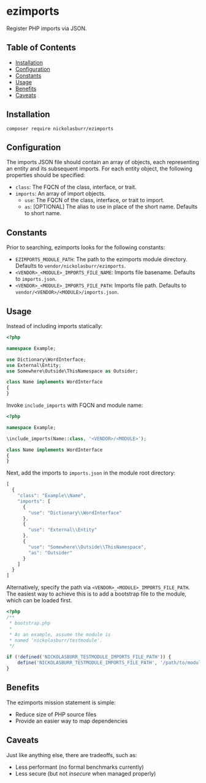 # ezimports

Register PHP imports via JSON.

## Table of Contents

- [Installation](#installation)
- [Configuration](#configuration)
- [Constants](#constants)
- [Usage](#usage)
- [Benefits](#benefits)
- [Caveats](#caveats)

## Installation

```
composer require nickolasburr/ezimports
```

## Configuration

The imports JSON file should contain an array of objects,
each representing an entity and its subsequent imports.
For each entity object, the following properties should
be specified:

- `class`: The FQCN of the class, interface, or trait.
- `imports`: An array of import objects.
  + `use`: The FQCN of the class, interface, or trait to import.
  + `as`: [OPTIONAL] The alias to use in place of the short name. Defaults to short name.

## Constants

Prior to searching, ezimports looks for the following constants:

- `EZIMPORTS_MODULE_PATH`: The path to the ezimports module directory. Defaults to `vendor/nickolasburr/ezimports`.
- `<VENDOR>_<MODULE>_IMPORTS_FILE_NAME`: Imports file basename. Defaults to `imports.json`.
- `<VENDOR>_<MODULE>_IMPORTS_FILE_PATH`: Imports file path. Defaults to `vendor/<VENDOR>/<MODULE>/imports.json`.

## Usage

Instead of including imports statically:

```php
<?php

namespace Example;

use Dictionary\WordInterface;
use External\Entity;
use Somewhere\Outside\ThisNamespace as Outsider;

class Name implements WordInterface
{
}
```

Invoke `include_imports` with FQCN and module name:

```php
<?php

namespace Example;

\include_imports(Name::class, '<VENDOR>/<MODULE>');

class Name implements WordInterface
{
}
```

Next, add the imports to `imports.json` in the module root directory:

```js
[
  {
    "class": "Example\\Name",
    "imports": [
      {
        "use": "Dictionary\\WordInterface"
      },
      {
        "use": "External\\Entity"
      },
      {
        "use": "Somewhere\\Outside\\ThisNamespace",
        "as": "Outsider"
      }
    ]
  }
]
```

Alternatively, specify the path via `<VENDOR>_<MODULE>_IMPORTS_FILE_PATH`.
The easiest way to achieve this is to add a bootstrap file to the module,
which can be loaded first.

```php
<?php
/**
 * bootstrap.php
 *
 * As an example, assume the module is
 * named 'nickolasburr/testmodule'.
 */

if (!defined('NICKOLASBURR_TESTMODULE_IMPORTS_FILE_PATH')) {
    define('NICKOLASBURR_TESTMODULE_IMPORTS_FILE_PATH', '/path/to/module/imports.json');
}
```

## Benefits

The ezimports mission statement is simple:

- Reduce size of PHP source files
- Provide an easier way to map dependencies

## Caveats

Just like anything else, there are tradeoffs, such as:

- Less performant (no formal benchmarks currently)
- Less secure (but not _insecure_ when managed properly)
